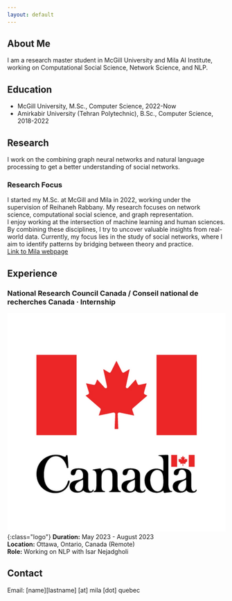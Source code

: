 ```yaml
---
layout: default
---
```


<!-- About Me -->
## About Me
I am a research master student in McGill University and Mila AI Institute, working on Computational Social Science, Network Science, and NLP.

## Education
- McGill University, M.Sc., Computer Science, 2022-Now
- Amirkabir University (Tehran Polytechnic), B.Sc., Computer Science, 2018-2022

<!-- Research -->
## Research
I work on the combining graph neural networks and natural language processing to get a better understanding of social networks.
### Research Focus
I started my M.Sc. at McGill and Mila in 2022, working under the supervision of Reihaneh Rabbany. My research focuses on network science, computational social science, and graph representation.  
I enjoy working at the intersection of machine learning and human sciences. By combining these disciplines, I try to uncover valuable insights from real-world data. Currently, my focus lies in the study of social networks, where I aim to identify patterns by bridging between theory and practice.  
[Link to Mila webpage](https://mila.quebec/en/person/sahar-omidi-shayegan/)


<!-- ## Publications
- -->

## Experience
### National Research Council Canada / Conseil national de recherches Canada · Internship
![NRC Logo](figs/nrc_logo.jpeg){:class="logo"} 
**Duration:** May 2023 - August 2023  
**Location:** Ottawa, Ontario, Canada (Remote)  
**Role:** Working on NLP with Isar Nejadgholi

<!-- Contact -->
## Contact
Email: [name][lastname] [at] mila [dot] quebec
